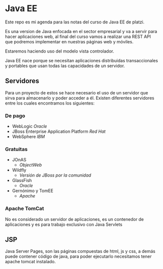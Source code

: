 # Java EE
Este repo es mi agenda para las notas del curso de Java EE de platzi.  
  
Es una version de Java enfocada en el sector empresarial y va a servir para hacer aplicaciones web, al final del curso vamos a realizar una REST API que podremos implementar en nuestras páginas web y móviles.  
  
Estaremos haciendo uso del modelo vista controlador.  
  
Java EE nace porque se necesitan aplicaciones distribuidas transaccionales y portables que usan todas las capacidades de un servidor.  
  
## Servidores
Para un proyecto de estos se hace necesario el uso de un servidor que sirva para almacenarlo y poder acceder a él. Existen diferentes servidores entre los cuales encontramos los siguientes:

### De pago 

* WebLogic
    _Oracle_   
* JBoss Enterprise Application Platform
    _Red Hat_
* WebSphere
    _IBM_ 

### Gratuitas

* JOnAS
    - _ObjectWeb_
* Wildfly
    - _Versión de JBoss por la comunidad_
* GlassFish
    - _Oracle_
* Gernónimo y TomEE
    - _Apache_

### Apache TomCat
No es considerado un servidor de aplicaciones, es un contenedor de aplicaciones y es para trabajo exclusivo con Java Servlets

## JSP
Java Server Pages, son las páginas compuestas de html, js y css, a demás puede contener código de java, para poder ejecutarlo necesitamos tener apache tomcat instalado.

